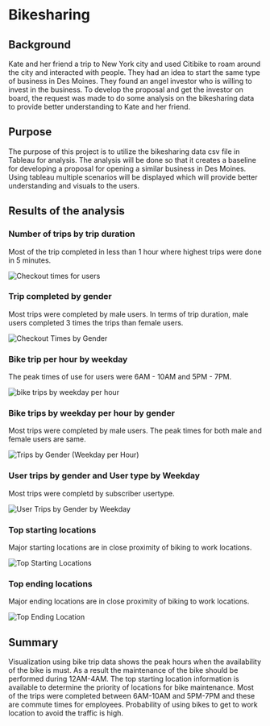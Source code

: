# Bikesharing
## Background
Kate and her friend a trip to New York city and used Citibike to roam around the city and interacted with people. They had an idea to start the same type of business in Des Moines. They found an angel investor who is willing to invest in the business. To develop the proposal and get the investor on board, the request was made to do some analysis on the bikesharing data to provide better understanding to Kate and her friend.
## Purpose
The purpose of this project is to utilize the bikesharing data csv file in Tableau for analysis. The analysis will be done so that it creates a baseline for developing a proposal for opening a similar business in Des Moines. Using tableau multiple scenarios will be displayed which will provide better understanding and visuals to the users.
## Results of the analysis
### Number of trips by trip duration
Most of the trip completed in less than 1 hour where highest trips were done in 5 minutes.

![Checkout times for users](https://user-images.githubusercontent.com/103617509/193273341-244fa02b-090f-498b-8355-bea7fbce8664.png)
### Trip completed by gender
Most trips were completed by male users. In terms of trip duration, male users completed 3 times the trips than female users.

![Checkout Times by Gender](https://user-images.githubusercontent.com/103617509/193273339-09a9d5f0-c582-44d3-93b3-bdc9f14b958b.png)
### Bike trip per hour by weekday
The peak times of use for users were 6AM - 10AM and 5PM - 7PM. 

![bike trips by weekday per hour](https://user-images.githubusercontent.com/103617509/193273349-7b08bfe8-5ce1-4ffb-9601-3a2876e14b94.png)
### Bike trips by weekday per hour by gender
Most trips were completed by male users. The peak times for both male and female users are same.

![Trips by Gender (Weekday per Hour)](https://user-images.githubusercontent.com/103617509/193273345-0df60e16-5b1b-477c-94ec-3ccdd133faf1.png)
### User trips by gender and User type by Weekday
Most trips were completd by subscriber usertype.

![User Trips by Gender by Weekday](https://user-images.githubusercontent.com/103617509/193273346-c09d5e6e-a052-453b-a5bd-c82281d5a866.png)
### Top starting locations
Major starting locations are in close proximity of biking to work locations.

![Top Starting Locations](https://user-images.githubusercontent.com/103617509/193273344-1e2a8fc0-7c77-478d-8c28-f6eb34432544.png)
### Top ending locations
Major ending locations are in close proximity of biking to work locations.

![Top Ending Location](https://user-images.githubusercontent.com/103617509/193273343-329557ae-cabb-4824-9879-93d59d205a6b.png)
## Summary
Visualization using bike trip data shows the peak hours when the availability of the bike is must. As a result the maintenance of the bike should be performed during 12AM-4AM. The top starting location information is available to determine the priority of locations for bike maintenance. Most of the trips were completed between 6AM-10AM and 5PM-7PM and these are commute times for employees.  Probability of using bikes to get to work location to avoid the traffic is high.

